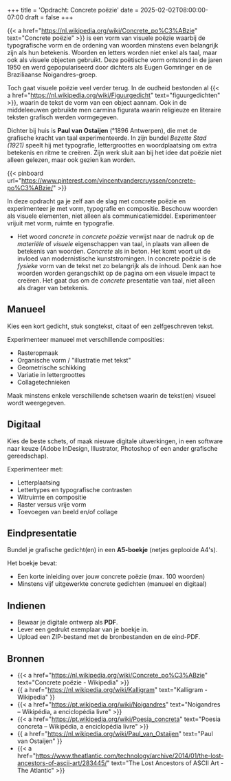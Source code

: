 +++
title = 'Opdracht: Concrete poëzie'
date = 2025-02-02T08:00:00-07:00
draft = false
+++

{{< a href="https://nl.wikipedia.org/wiki/Concrete_po%C3%ABzie" text="Concrete poëzie" >}} is een vorm van visuele poëzie waarbij de typografische vorm en de ordening van woorden minstens even belangrijk zijn als hun betekenis. Woorden en letters worden niet enkel als taal, maar ook als visuele objecten gebruikt. Deze poëtische vorm ontstond in de jaren 1950 en werd gepopulariseerd door dichters als Eugen Gomringer en de Braziliaanse Noigandres-groep. 

Toch gaat visuele poëzie veel verder terug. In de oudheid bestonden al {{< a href="https://nl.wikipedia.org/wiki/Figuurgedicht" text="figuurgedichten" >}}, waarin de tekst de vorm van een object aannam. Ook in de middeleeuwen gebruikte men carmina figurata waarin religieuze en literaire teksten grafisch werden vormgegeven. 

Dichter bij huis is **Paul van Ostaijen** (°1896 Antwerpen), die met de grafische kracht van taal experimenteerde. In zijn bundel *Bezette Stad (1921)* speelt hij met typografie, lettergroottes en woordplaatsing om extra betekenis en ritme te creëren. Zijn werk sluit aan bij het idee dat poëzie niet alleen gelezen, maar ook gezien kan worden. 

{{< pinboard url="https://www.pinterest.com/vincentvandercruyssen/concrete-po%C3%ABzie/" >}}

In deze opdracht ga je zelf aan de slag met concrete poëzie en experimenteer je met vorm, typografie en compositie. Beschouw woorden als visuele elementen, niet alleen als communicatiemiddel. Experimenteer vrijuit met vorm, ruimte en typografie. 

- Het woord *concrete* in *concrete poëzie* verwijst naar de nadruk op de *materiële* of *visuele* eigenschappen van taal, in plaats van alleen de betekenis van woorden. *Concrete* als in beton. Het komt voort uit de invloed van modernistische kunststromingen. In concrete poëzie is de *fysieke* vorm van de tekst net zo belangrijk als de inhoud. Denk aan hoe woorden worden gerangschikt op de pagina om een visuele impact te creëren. Het gaat dus om de *concrete* presentatie van taal, niet alleen als drager van betekenis.

## Manueel

Kies een kort gedicht, stuk songtekst, citaat of een zelfgeschreven tekst.

Experimenteer manueel met verschillende composities:

- Rasteropmaak
- Organische vorm / "illustratie met tekst"
- Geometrische schikking
- Variatie in lettergroottes
- Collagetechnieken

Maak minstens enkele verschillende schetsen waarin de tekst(en) visueel wordt weergegeven.

## Digitaal

Kies de beste schets, of maak nieuwe digitale uitwerkingen, in een software naar keuze (Adobe InDesign, Illustrator, Photoshop of een ander grafische gereedschap).

Experimenteer met:
- Letterplaatsing
- Lettertypes en typografische contrasten
- Witruimte en compositie
- Raster versus vrije vorm
- Toevoegen van beeld en/of collage

## Eindpresentatie

Bundel je grafische gedicht(en) in een **A5-boekje** (netjes geplooide A4's). 

Het boekje bevat:
- Een korte inleiding over jouw concrete poëzie (max. 100 woorden)
- Minstens vijf uitgewerkte concrete gedichten (manueel en digitaal)

## Indienen

- Bewaar je digitale ontwerp als **PDF**.
- Lever een gedrukt exemplaar van je boekje in.
- Upload een ZIP-bestand met de bronbestanden en de eind-PDF.

## Bronnen

- {{< a href="https://nl.wikipedia.org/wiki/Concrete_po%C3%ABzie" text="Concrete poëzie - Wikipedia" >}}
- {{ a href="https://nl.wikipedia.org/wiki/Kalligram" text="Kalligram - Wikipedia" }}
- {{< a href="https://pt.wikipedia.org/wiki/Noigandres" text="Noigandres – Wikipédia, a enciclopédia livre" >}}
- {{< a href="https://pt.wikipedia.org/wiki/Poesia_concreta" text="Poesia concreta – Wikipédia, a enciclopédia livre" >}}
- {{ a href="https://nl.wikipedia.org/wiki/Paul_van_Ostaijen" text="Paul van Ostaijen" }}
- {{< a href="https://www.theatlantic.com/technology/archive/2014/01/the-lost-ancestors-of-ascii-art/283445/" text="The Lost Ancestors of ASCII Art - The Atlantic" >}}